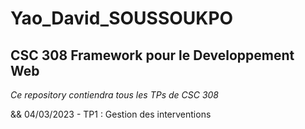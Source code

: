 # Yao_David_SOUSSOUKPO
## CSC 308 Framework pour le Developpement Web

_Ce repository contiendra tous les TPs de CSC 308_

&& 04/03/2023 - TP1 :  Gestion des interventions
